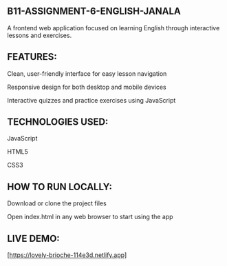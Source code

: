 ## B11-ASSIGNMENT-6-ENGLISH-JANALA

A frontend web application focused on learning English through interactive lessons and exercises.

## FEATURES:

Clean, user-friendly interface for easy lesson navigation

Responsive design for both desktop and mobile devices

Interactive quizzes and practice exercises using JavaScript

## TECHNOLOGIES USED:

JavaScript

HTML5

CSS3

## HOW TO RUN LOCALLY:

Download or clone the project files

Open index.html in any web browser to start using the app

## LIVE DEMO:
[https://lovely-brioche-114e3d.netlify.app]
